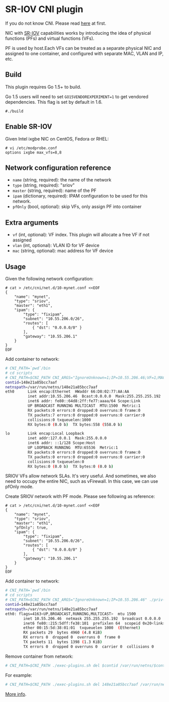 # SR-IOV CNI plugin

If you do not know CNI. Please read [here](https://github.com/containernetworking/cni) at first.

NIC with [SR-IOV](http://blog.scottlowe.org/2009/12/02/what-is-sr-iov/) capabilities works by introducing the idea of physical functions (PFs) and virtual functions (VFs). 

PF is used by host.Each VFs can be treated as a separate physical NIC and assigned to one container, and configured with separate MAC, VLAN and IP, etc.

## Build

This plugin requires Go 1.5+ to build.

Go 1.5 users will need to set `GO15VENDOREXPERIMENT=1` to get vendored dependencies. This flag is set by default in 1.6.

```
#./build
```

## Enable SR-IOV

Given Intel ixgbe NIC on CentOS, Fedora or RHEL:

```
# vi /etc/modprobe.conf
options ixgbe max_vfs=8,8
```

## Network configuration reference

* `name` (string, required): the name of the network
* `type` (string, required): "sriov"
* `master` (string, required): name of the PF
* `ipam` (dictionary, required): IPAM configuration to be used for this network.
* `pfOnly` (bool, optional): skip VFs, only assign PF into container

## Extra arguments

* `vf` (int, optional): VF index. This plugin will allocate a free VF if not assigned
* `vlan` (int, optional): VLAN ID for VF device
* `mac` (string, optional): mac address for VF device

## Usage

Given the following network configuration:

```
# cat > /etc/cni/net.d/10-mynet.conf <<EOF
{
    "name": "mynet",
    "type": "sriov",
    "master": "eth1",
    "ipam": {
        "type": "fixipam",
        "subnet": "10.55.206.0/26",
        "routes": [
            { "dst": "0.0.0.0/0" }
        ],
        "gateway": "10.55.206.1"
    }
}
EOF
```

Add container to network:

```sh
# CNI_PATH=`pwd`/bin
# cd scripts
# CNI_PATH=$CNI_PATH CNI_ARGS="IgnoreUnknown=1;IP=10.55.206.46;VF=1;MAC=66:d8:02:77:aa:aa" ./priv-net-run.sh ifconfig
contid=148e21a85bcc7aaf
netnspath=/var/run/netns/148e21a85bcc7aaf
eth0      Link encap:Ethernet  HWaddr 66:D8:02:77:AA:AA  
          inet addr:10.55.206.46  Bcast:0.0.0.0  Mask:255.255.255.192
          inet6 addr: fe80::64d8:2ff:fe77:aaaa/64 Scope:Link
          UP BROADCAST RUNNING MULTICAST  MTU:1500  Metric:1
          RX packets:0 errors:0 dropped:0 overruns:0 frame:0
          TX packets:7 errors:0 dropped:0 overruns:0 carrier:0
          collisions:0 txqueuelen:1000 
          RX bytes:0 (0.0 b)  TX bytes:558 (558.0 b)

lo        Link encap:Local Loopback  
          inet addr:127.0.0.1  Mask:255.0.0.0
          inet6 addr: ::1/128 Scope:Host
          UP LOOPBACK RUNNING  MTU:65536  Metric:1
          RX packets:0 errors:0 dropped:0 overruns:0 frame:0
          TX packets:0 errors:0 dropped:0 overruns:0 carrier:0
          collisions:0 txqueuelen:0 
          RX bytes:0 (0.0 b)  TX bytes:0 (0.0 b)
```

SRIOV VFs allow network SLAs. It's very useful.
And sometimes, we also need to occupy the entire NIC, such as vFirewall.
In this case, we can use pfOnly mode.

Create SRIOV network with PF mode.
Please see following as reference:
```
# cat > /etc/cni/net.d/10-mynet.conf <<EOF
{
    "name": "mynet",
    "type": "sriov",
    "master": "eth1",
    "pfOnly": true,
    "ipam": {
        "type": "fixipam",
        "subnet": "10.55.206.0/26",
        "routes": [
            { "dst": "0.0.0.0/0" }
        ],
        "gateway": "10.55.206.1"
    }
}
EOF
```

Add container to network:

```sh
# CNI_PATH=`pwd`/bin
# cd scripts
# CNI_PATH=$CNI_PATH CNI_ARGS="IgnoreUnknown=1;IP=10.55.206.46" ./priv-net-run.sh ifconfig
contid=148e21a85bcc7aaf
netnspath=/var/run/netns/148e21a85bcc7aaf
eth0: flags=4163<UP,BROADCAST,RUNNING,MULTICAST>  mtu 1500
        inet 10.55.206.46  netmask 255.255.255.192  broadcast 0.0.0.0
        inet6 fe80::215:5dff:fe38:101  prefixlen 64  scopeid 0x20<link>
        ether 00:15:5d:38:01:01  txqueuelen 1000  (Ethernet)
        RX packets 29  bytes 4960 (4.8 KiB)
        RX errors 0  dropped 0  overruns 0  frame 0
        TX packets 11  bytes 1398 (1.3 KiB)
        TX errors 0  dropped 0 overruns 0  carrier 0  collisions 0
```

Remove container from network:

```sh
# CNI_PATH=$CNI_PATH ./exec-plugins.sh del $contid /var/run/netns/$contid
```

For example:

```sh
# CNI_PATH=$CNI_PATH ./exec-plugins.sh del 148e21a85bcc7aaf /var/run/netns/148e21a85bcc7aaf
```

[More info](https://github.com/containernetworking/cni/pull/259).
